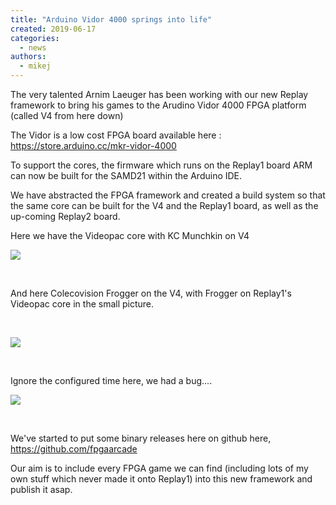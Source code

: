 ```yaml
---
title: "Arduino Vidor 4000 springs into life"
created: 2019-06-17
categories: 
  - news
authors: 
  - mikej
---
```


The very talented Arnim Laeuger has been working with our new Replay framework to bring his games to the Arudino Vidor 4000 FPGA platform (called V4 from here down)

The Vidor is a low cost FPGA board available here : https://store.arduino.cc/mkr-vidor-4000

To support the cores, the firmware which runs on the Replay1 board ARM can now be built for the SAMD21 within the Arduino IDE.

We have abstracted the FPGA framework and created a build system so that the same core can be built for the V4 and the Replay1 board, as well as the up-coming Replay2 board.

Here we have the Videopac core with KC Munchkin on V4

![](@assets/images/V4-Videopac-1024x748.jpg)

 

And here Colecovision Frogger on the V4, with Frogger on Replay1's Videopac core in the small picture.

 

![](@assets/images/V4-Colecovision-R1-Videopac-1024x811.jpg)

 

Ignore the configured time here, we had a bug....

![](@assets/images/IMG_20190515_122439-768x1024.jpg)

 

We've started to put some binary releases here on github here, https://github.com/fpgaarcade

Our aim is to include every FPGA game we can find (including lots of my own stuff which never made it onto Replay1) into this new framework and publish it asap.
